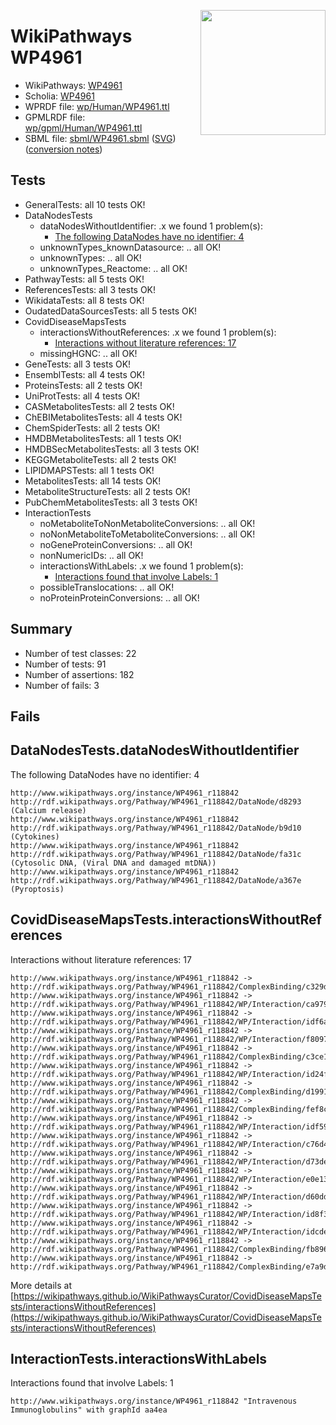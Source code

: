 <img style="float: right; width: 200px"
  src="https://www.wikipathways.org/img_auth.php/thumb/2/28/Page1-601px-COVID19-Disease-Map-project-icon.pdf.jpg/150px-Page1-601px-COVID19-Disease-Map-project-icon.pdf.jpg" />
# WikiPathways WP4961

* WikiPathways: [WP4961](https://identifiers.org/wikipathways:WP4961)
* Scholia: [WP4961](https://scholia.toolforge.org/wikipathways/WP4961)
* WPRDF file: [wp/Human/WP4961.ttl](../wp/Human/WP4961.ttl)
* GPMLRDF file: [wp/gpml/Human/WP4961.ttl](../wp/gpml/Human/WP4961.ttl)
* SBML file: [sbml/WP4961.sbml](../sbml/WP4961.sbml) ([SVG](../sbml/WP4961.svg)) ([conversion notes](../sbml/WP4961.txt))

## Tests
* GeneralTests: all 10 tests OK!
* DataNodesTests
    * dataNodesWithoutIdentifier: .x we found 1 problem(s):
        * [The following DataNodes have no identifier: 4](#d2d32fa3)
    * unknownTypes_knownDatasource: .. all OK!
    * unknownTypes: .. all OK!
    * unknownTypes_Reactome: .. all OK!
* PathwayTests: all 5 tests OK!
* ReferencesTests: all 3 tests OK!
* WikidataTests: all 8 tests OK!
* OudatedDataSourcesTests: all 5 tests OK!
* CovidDiseaseMapsTests
    * interactionsWithoutReferences: .x we found 1 problem(s):
        * [Interactions without literature references: 17](#9701cce8)
    * missingHGNC: .. all OK!
* GeneTests: all 3 tests OK!
* EnsemblTests: all 4 tests OK!
* ProteinsTests: all 2 tests OK!
* UniProtTests: all 4 tests OK!
* CASMetabolitesTests: all 2 tests OK!
* ChEBIMetabolitesTests: all 4 tests OK!
* ChemSpiderTests: all 2 tests OK!
* HMDBMetabolitesTests: all 1 tests OK!
* HMDBSecMetabolitesTests: all 3 tests OK!
* KEGGMetaboliteTests: all 2 tests OK!
* LIPIDMAPSTests: all 1 tests OK!
* MetabolitesTests: all 14 tests OK!
* MetaboliteStructureTests: all 2 tests OK!
* PubChemMetabolitesTests: all 3 tests OK!
* InteractionTests
    * noMetaboliteToNonMetaboliteConversions: .. all OK!
    * noNonMetaboliteToMetaboliteConversions: .. all OK!
    * noGeneProteinConversions: .. all OK!
    * nonNumericIDs: .. all OK!
    * interactionsWithLabels: .x we found 1 problem(s):
        * [Interactions found that involve Labels: 1](#630d2678)
    * possibleTranslocations: .. all OK!
    * noProteinProteinConversions: .. all OK!


## Summary

* Number of test classes: 22
* Number of tests: 91
* Number of assertions: 182
* Number of fails: 3

## Fails

<a name="d2d32fa3" />

## DataNodesTests.dataNodesWithoutIdentifier

The following DataNodes have no identifier: 4
```
http://www.wikipathways.org/instance/WP4961_r118842 http://rdf.wikipathways.org/Pathway/WP4961_r118842/DataNode/d8293 (Calcium release)
http://www.wikipathways.org/instance/WP4961_r118842 http://rdf.wikipathways.org/Pathway/WP4961_r118842/DataNode/b9d10 (Cytokines)
http://www.wikipathways.org/instance/WP4961_r118842 http://rdf.wikipathways.org/Pathway/WP4961_r118842/DataNode/fa31c (Cytosolic DNA, (Viral DNA and damaged mtDNA))
http://www.wikipathways.org/instance/WP4961_r118842 http://rdf.wikipathways.org/Pathway/WP4961_r118842/DataNode/a367e (Pyroptosis)
```

<a name="9701cce8" />

## CovidDiseaseMapsTests.interactionsWithoutReferences

Interactions without literature references: 17
```
http://www.wikipathways.org/instance/WP4961_r118842 -> http://rdf.wikipathways.org/Pathway/WP4961_r118842/ComplexBinding/c329d
http://www.wikipathways.org/instance/WP4961_r118842 -> http://rdf.wikipathways.org/Pathway/WP4961_r118842/WP/Interaction/ca979
http://www.wikipathways.org/instance/WP4961_r118842 -> http://rdf.wikipathways.org/Pathway/WP4961_r118842/WP/Interaction/idf6aa73a2
http://www.wikipathways.org/instance/WP4961_r118842 -> http://rdf.wikipathways.org/Pathway/WP4961_r118842/WP/Interaction/f8097
http://www.wikipathways.org/instance/WP4961_r118842 -> http://rdf.wikipathways.org/Pathway/WP4961_r118842/ComplexBinding/c3ce1
http://www.wikipathways.org/instance/WP4961_r118842 -> http://rdf.wikipathways.org/Pathway/WP4961_r118842/WP/Interaction/id24f4b7d4
http://www.wikipathways.org/instance/WP4961_r118842 -> http://rdf.wikipathways.org/Pathway/WP4961_r118842/ComplexBinding/d1991
http://www.wikipathways.org/instance/WP4961_r118842 -> http://rdf.wikipathways.org/Pathway/WP4961_r118842/ComplexBinding/fef8c
http://www.wikipathways.org/instance/WP4961_r118842 -> http://rdf.wikipathways.org/Pathway/WP4961_r118842/WP/Interaction/idf594d3e0
http://www.wikipathways.org/instance/WP4961_r118842 -> http://rdf.wikipathways.org/Pathway/WP4961_r118842/WP/Interaction/c76d4
http://www.wikipathways.org/instance/WP4961_r118842 -> http://rdf.wikipathways.org/Pathway/WP4961_r118842/WP/Interaction/d73de
http://www.wikipathways.org/instance/WP4961_r118842 -> http://rdf.wikipathways.org/Pathway/WP4961_r118842/WP/Interaction/e0e13
http://www.wikipathways.org/instance/WP4961_r118842 -> http://rdf.wikipathways.org/Pathway/WP4961_r118842/WP/Interaction/d60dd
http://www.wikipathways.org/instance/WP4961_r118842 -> http://rdf.wikipathways.org/Pathway/WP4961_r118842/WP/Interaction/id8f3d31d3
http://www.wikipathways.org/instance/WP4961_r118842 -> http://rdf.wikipathways.org/Pathway/WP4961_r118842/WP/Interaction/idcde3e513
http://www.wikipathways.org/instance/WP4961_r118842 -> http://rdf.wikipathways.org/Pathway/WP4961_r118842/ComplexBinding/fb896
http://www.wikipathways.org/instance/WP4961_r118842 -> http://rdf.wikipathways.org/Pathway/WP4961_r118842/ComplexBinding/e7a9d
```

More details at [https://wikipathways.github.io/WikiPathwaysCurator/CovidDiseaseMapsTests/interactionsWithoutReferences](https://wikipathways.github.io/WikiPathwaysCurator/CovidDiseaseMapsTests/interactionsWithoutReferences)

<a name="630d2678" />

## InteractionTests.interactionsWithLabels

Interactions found that involve Labels: 1
```
http://www.wikipathways.org/instance/WP4961_r118842 "Intravenous
Immunoglobulins" with graphId aa4ea
```

